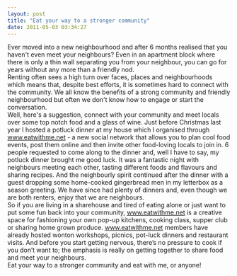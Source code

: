 ```yaml
---
layout: post
title: "Eat your way to a stronger community"
date: 2011-05-03 03:34:27
---
```


Ever moved into a new neighbourhood and after 6 months realised that you haven't even meet your neighbours? Even in an apartment block where there is only a thin wall separating you from your neighbour, you can go for years without any more than a friendly nod.  
Renting often sees a high turn over faces, places and neighbourhoods which means that, despite best efforts, it is sometimes hard to connect with the community. We all know the benefits of a strong community and friendly neighbourhood but often we don't know how to engage or start the conversation.  
Well, here's a suggestion, connect with your community and meet locals over some top notch food and a glass of wine. Just before Christmas last year I hosted a potluck dinner at my house which I organised through <a href="http://www.eatwithme.net" target="_blank">www.eatwithme.net</a> - a new social network that allows you to plan cool food events, post them online and then invite other food-loving locals to join in. 6 people requested to come along to the dinner and, well I have to say, my potluck dinner brought me good luck. It was a fantastic night with neighbours meeting each other, tasting different foods and flavours and sharing recipes. And the neighbourly spirit continued after the dinner with a guest dropping some home-cooked gingerbread men in my letterbox as a season greeting. We have since had plenty of dinners and, even though we are both renters, enjoy that we are neighbours.  
So if you are living in a sharehouse and tired of eating alone or just want to put some fun back into your community, <a href="http://www.eatwithme.net" target="_blank">www.eatwithme.net</a> is a creative space for fashioning your own pop-up kitchens, cooking class, supper club or sharing home grown produce. <a href="http://www.eatwithme.net" target="_blank">www.eatwithme.net</a> members have already hosted wonton workshops, picnics, pot-luck dinners and restaurant visits. And before you start getting nervous, there’s no pressure to cook if you don’t want to; the emphasis is really on getting together to share food and meet your neighbours.  
Eat your way to a stronger community and eat with me, or anyone!